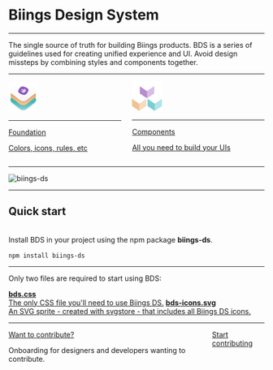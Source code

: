 <h1 class="title is-1 is-family-secondary">Biings Design System</h1>
<hr class="is-small">
<p class="subtitle is-4">
    <span class="has-text-weight-semibold">The single source of truth for building Biings products</span>. BDS is a series of guidelines used for creating unified experience and UI. Avoid design missteps by combining styles and components together.
</p>
<hr class="is-small">
<div class="columns is-multiline">
    <div class="column is-half">
        <a href="#/color" class="box is-raised is-floating has-background-dark hover-to-popping">
            <div class="box">
                    <img src="media/bds.png" width="58" class="no-zoom"/>
                    <hr class="is-smaller">
                    <div class="title is-4 has-text-white">Foundation</div>
                    <p class="subtitle is-6 has-text-weight-medium has-text-primary-lighter">Colors, icons, rules, etc</p>
            </div>
        </a>
    </div>
    <div class="column is-half">
        <a href="#/avatar" class="box is-raised is-floating has-background-white-ter hover-to-popping">
            <div class="box">
                <img src="media/components.png" width="60" class="no-zoom"/>
                <hr class="is-smaller">
                <div class="title is-4">Components</div>
                <p class="subtitle is-6 has-text-weight-medium has-text-grey">All you need to build your UIs</p>
            </div>
        </a>
    </div>
</div>
<hr class="is-smaller">
<img src="https://img.shields.io/npm/v/biings-ds.svg?color=%23815BC3&label=npm&style=flat-square" alt="biings-ds">

<hr class="is-visible is-large">

<h2 class="title is-3">Quick start</h2><br>

<div class="subtitle">Install BDS in your project using the npm package <strong>biings-ds</strong>.</div>

    npm install biings-ds
<hr class="is-small">

<div class="subtitle">Only two files are required to start using BDS:</div>

<a href="https://raw.githubusercontent.com/biings/biings-ds/master/build/bds.css" class="box is-raised is-floating hover-to-popping has-text-grey-darker" download><span class="is-monospace">**bds.css**</span><br>The only CSS file you'll need to use Biings DS.</a>
<a href="https://raw.githubusercontent.com/biings/biings-ds/master/build/bds-icons.min.svg" class="box is-raised is-floating hover-to-popping has-text-grey-darker" download><span class="is-monospace">**bds-icons.svg**</span><br>An SVG sprite - created with svgstore - that includes all Biings DS icons.</a>

<hr class="is-visible is-large">

<div class="box is-large is-well">
    <div class="columns is-marginless is-vcentered">
        <div class="column is-7">
            <div class="title is-3"><u>Want to contribute?</u></div>
            <p class="subtitle is-5 has-text-grey-darker">Onboarding for designers and developers wanting to contribute.</p>
        </div>
        <div class="column is-5 has-text-right">
            <a href="#/contribute" class="button is-rounded is-dark has-text-weight-bold is-beefy">Start contributing</a>
        </div>
    </div>
</div>
